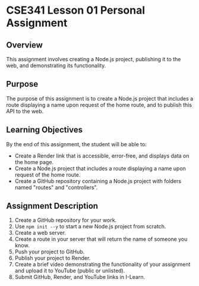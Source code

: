 # CSE341 Lesson 01 Personal Assignment

## Overview

This assignment involves creating a Node.js project, publishing it to the web, and demonstrating its functionality.

## Purpose

The purpose of this assignment is to create a Node.js project that includes a route displaying a name upon request of the home route, and to publish this API to the web.

## Learning Objectives

By the end of this assignment, the student will be able to:

- Create a Render link that is accessible, error-free, and displays data on the home page.
- Create a Node.js project that includes a route displaying a name upon request of the home route.
- Create a GitHub repository containing a Node.js project with folders named "routes" and "controllers".

## Assignment Description

1. Create a GitHub repository for your work.
2. Use `npm init --y` to start a new Node.js project from scratch.
3. Create a web server.
4. Create a route in your server that will return the name of someone you know.
5. Push your project to GitHub.
6. Publish your project to Render.
7. Create a brief video demonstrating the functionality of your assignment and upload it to YouTube (public or unlisted).
8. Submit GitHub, Render, and YouTube links in I-Learn.
